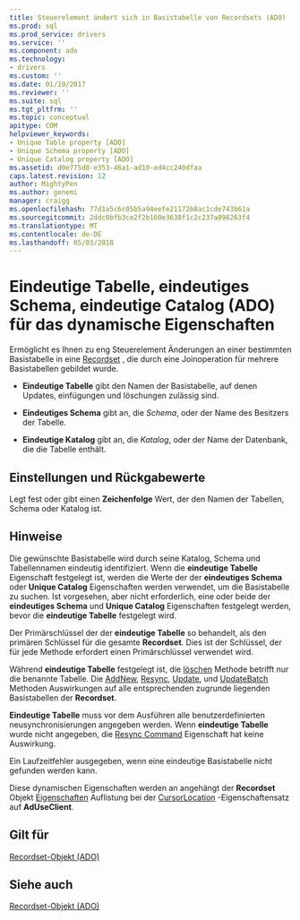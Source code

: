 ```yaml
---
title: Steuerelement ändert sich in Basistabelle von Recordsets (ADO) | Microsoft Docs
ms.prod: sql
ms.prod_service: drivers
ms.service: ''
ms.component: ado
ms.technology:
- drivers
ms.custom: ''
ms.date: 01/19/2017
ms.reviewer: ''
ms.suite: sql
ms.tgt_pltfrm: ''
ms.topic: conceptual
apitype: COM
helpviewer_keywords:
- Unique Table property [ADO]
- Unique Schema property [ADO]
- Unique Catalog property [ADO]
ms.assetid: d0e775d8-e353-46a1-ad10-ed4cc240dfaa
caps.latest.revision: 12
author: MightyPen
ms.author: genemi
manager: craigg
ms.openlocfilehash: 77d1a5c6c05b5a94eefe21172b8ac1cde743b61a
ms.sourcegitcommit: 2ddc0bfb3ce2f2b160e3638f1c2c237a898263f4
ms.translationtype: MT
ms.contentlocale: de-DE
ms.lasthandoff: 05/03/2018
---
```

# <a name="unique-table-unique-schema-unique-catalog-properties-dynamic-ado"></a>Eindeutige Tabelle, eindeutiges Schema, eindeutige Catalog (ADO) für das dynamische Eigenschaften
Ermöglicht es Ihnen zu eng Steuerelement Änderungen an einer bestimmten Basistabelle in eine [Recordset](../../../ado/reference/ado-api/recordset-object-ado.md) , die durch eine Joinoperation für mehrere Basistabellen gebildet wurde.  
  
-   **Eindeutige Tabelle** gibt den Namen der Basistabelle, auf denen Updates, einfügungen und löschungen zulässig sind.  
  
-   **Eindeutiges Schema** gibt an, die *Schema*, oder der Name des Besitzers der Tabelle.  
  
-   **Eindeutige Katalog** gibt an, die *Katalog*, oder der Name der Datenbank, die die Tabelle enthält.  
  
## <a name="settings-and-return-values"></a>Einstellungen und Rückgabewerte  
 Legt fest oder gibt einen **Zeichenfolge** Wert, der den Namen der Tabellen, Schema oder Katalog ist.  
  
## <a name="remarks"></a>Hinweise  
 Die gewünschte Basistabelle wird durch seine Katalog, Schema und Tabellennamen eindeutig identifiziert. Wenn die **eindeutige Tabelle** Eigenschaft festgelegt ist, werden die Werte der der **eindeutiges Schema** oder **Unique Catalog** Eigenschaften werden verwendet, um die Basistabelle zu suchen. Ist vorgesehen, aber nicht erforderlich, eine oder beide der **eindeutiges Schema** und **Unique Catalog** Eigenschaften festgelegt werden, bevor die **eindeutige Tabelle** festgelegt wird.  
  
 Der Primärschlüssel der der **eindeutige Tabelle** so behandelt, als den primären Schlüssel für die gesamte **Recordset**. Dies ist der Schlüssel, der für jede Methode erfordert einen Primärschlüssel verwendet wird.  
  
 Während **eindeutige Tabelle** festgelegt ist, die [löschen](../../../ado/reference/ado-api/delete-method-ado-recordset.md) Methode betrifft nur die benannte Tabelle. Die [AddNew](../../../ado/reference/ado-api/addnew-method-ado.md), [Resync](../../../ado/reference/ado-api/resync-method.md), [Update](../../../ado/reference/ado-api/update-method.md), und [UpdateBatch](../../../ado/reference/ado-api/updatebatch-method.md) Methoden Auswirkungen auf alle entsprechenden zugrunde liegenden Basistabellen der **Recordset**.  
  
 **Eindeutige Tabelle** muss vor dem Ausführen alle benutzerdefinierten neusynchronisierungen angegeben werden. Wenn **eindeutige Tabelle** wurde nicht angegeben, die [Resync Command](../../../ado/reference/ado-api/resync-command-property-dynamic-ado.md) Eigenschaft hat keine Auswirkung.  
  
 Ein Laufzeitfehler ausgegeben, wenn eine eindeutige Basistabelle nicht gefunden werden kann.  
  
 Diese dynamischen Eigenschaften werden an angehängt der **Recordset** Objekt [Eigenschaften](../../../ado/reference/ado-api/properties-collection-ado.md) Auflistung bei der [CursorLocation](../../../ado/reference/ado-api/cursorlocation-property-ado.md) -Eigenschaftensatz auf  **AdUseClient**.  
  
## <a name="applies-to"></a>Gilt für  
 [Recordset-Objekt (ADO)](../../../ado/reference/ado-api/recordset-object-ado.md)  
  
## <a name="see-also"></a>Siehe auch  
 [Recordset-Objekt (ADO)](../../../ado/reference/ado-api/recordset-object-ado.md)
